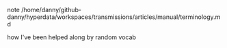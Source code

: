 
note /home/danny/github-danny/hyperdata/workspaces/transmissions/articles/manual/terminology.md

how I've been helped along by random vocab
